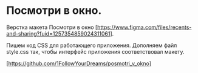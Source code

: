 # Посмотри в окно.

Верстка макета Посмотри в окно [https://www.figma.com/files/recents-and-sharing?fuid=1257354859024311061].

Пишем код CSS для работающего приложения.
Дополняем файл style.css так, чтобы интерфейс приложения соответствовал макету.

[https://github.com/1FollowYourDreams/posmotri_v_okno]
